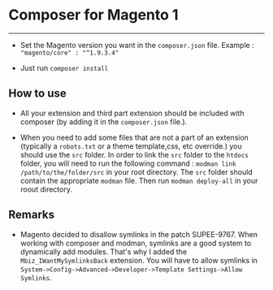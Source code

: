 # Composer for Magento 1
----------------------

* Set the Magento version you want in the `composer.json` file.
Example : `"magento/core" : "^1.9.3.4"`

* Just run `composer install`

## How to use

* All your extension and third part extension should be included with composer (by adding it in the `composer.json` file.).

* When you need to add some files that are not a part of an extension (typically a `robots.txt` or a theme template,css, etc override.)
you should use the `src` folder.
In order to link the `src` folder to the `htdocs` folder, you will need to run the following command :
`modman link /path/to/the/folder/src` in your root directory. The `src` folder should contain the appropriate `modman` file.
Then run `modman deploy-all` in your roout directory.


## Remarks
* Magento decided to disallow symlinks in the patch SUPEE-9767. When working with composer and modman, symlinks are a good system to dynamically add modules.
That's why I added the `Mbiz_IWantMySymlinksBack` extension. You will have to allow symlinks in `System->Config->Advanced->Developer->Template Settings->Allow Symlinks`.